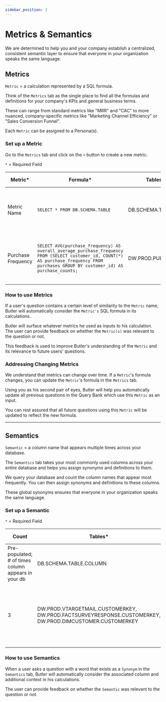 ```yaml
---
sidebar_position: 3
---
```


# Metrics & Semantics

We are determined to help you and your company establish a centralized, consistent semantic layer to ensure that everyone in your organization speaks the same language. 

## Metrics

`Metric` = a calculation represented by a SQL formula.

Think of the `Metrics` tab as the single place to find all the formulas and definitions for your company's KPIs and general business terms. 

These can range from standard metrics like "MRR" and "CAC" to more nuanced, company-specific metrics like "Marketing Channel Efficiency" or "Sales Conversion Funnel". 

Each `Metric` can be assigned to a Persona(s). 

### Set up a Metric

Go to the `Metrics` tab and click on the `+` button to create a new metric.

`*` = Required Field

| Metric*  | Formula*| Tables* | Required Metrics | Description | 
| -------- | ------- | ------ | ---------------- | ----------- | 
| Metric Name| `SELECT * FROM DB.SCHEMA.TABLE`| DB.SCHEMA.TABLE | Metric names whose formulas are used in this metric | Description of metric| 
| Purchase Frequency| `SELECT AVG(purchase_frequency) AS overall_average_purchase_frequency FROM (SELECT customer_id, COUNT(*) AS purchase_frequency FROM purchases GROUP BY customer_id) AS purchase_counts;`| DW.PROD.PURCHASES | | The average number of transactions a customer makes in a given period | 

### How to use Metrics

If a user's question contains a certain level of similarity to the `Metric` name, Butler will automatically consider the `Metric's` SQL formula in its calculations. 

Butler will surface whatever metrics he used as inputs to his calculation. The user can provide feedback on whether the `Metric(s)` was relevant to the question or not.

This feedback is used to improve Butler's understanding of the `Metric` and its relevance to future users' questions.

### Addressing Changing Metrics

We understand that metrics can change over time. If a `Metric`'s formula changes, you can update the `Metric`'s formula in the `Metrics` tab. 

Using you as his second pair of eyes, Butler will help you automatically update all previous questions in the Query Bank which use this `Metric` as an input.  

You can rest assured that all future questions using this `Metric` will be updated to reflect the new formula.

---

## Semantics

`Semantic` = a column name that appears multiple times across your database. 

The `Semantics` tab takes your most commonly used columns across your entire database and helps you assign synonyms and definitions to them.

We query your database and count the column names that appear most frequently. You can then assign synonyms and definitions to these columns.

These global synonyms ensures that everyone in your organization speaks the same language.

### Set up a Semantic
`*` = Required Field

| Count  | Tables*| Columns* | Synonyms | Additional Context |
| -------- | ------- | ------ | ---------------- | ---------- |
| Pre-populated; # of times column appears in your db| DB.SCHEMA.TABLE.COLUMN | Column Name | Synonyms related to column name | Any additional context about column|
| 3| DW.PROD.VTARGETMAIL.CUSTOMERKEY, DW.PROD.FACTSURVEYRESPONSE.CUSTOMERKEY, DW.PROD.DIMCUSTOMER.CUSTOMERKEY | CUSTOMERKEY | user, member, subscriber, client| Customers can be users without a subscription. To find number of subscribers, filter by status IN ('active')|


### How to use Semantics
When a user asks a question with a word that exists as a `Synonym` in the `Semantics` tab, Butler will automatically consider the associated column and additional context in his calculations.

The user can provide feedback on whether the `Semantic` was relevant to the question or not.